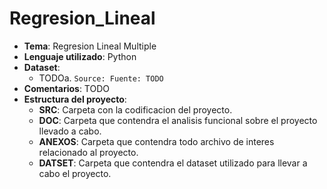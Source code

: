 # Regresion_Lineal

- **Tema**: Regresion Lineal Multiple
- **Lenguaje utilizado**: Python
- **Dataset**:
  - TODOa. `Source: Fuente: TODO`
- **Comentarios**: TODO
- **Estructura del proyecto**:
  - **SRC**: Carpeta con la codificacion del proyecto.
  - **DOC**: Carpeta que contendra el analisis funcional sobre el proyecto llevado a cabo.
  - **ANEXOS**: Carpeta que contendra todo archivo de interes relacionado al proyecto.
  - **DATSET**: Carpeta que contendra el dataset utilizado para llevar a cabo el proyecto.
